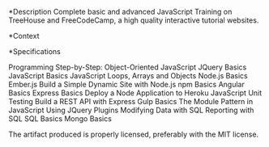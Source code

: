 *Description
  Complete basic and advanced JavaScript Training on TreeHouse and FreeCodeCamp, a high quality interactive tutorial websites.

*Context
 

*Specifications

 Programming Step-by-Step: Object-Oriented JavaScript
 JQuery Basics
 JavaScript Basics
 JavaScript Loops, Arrays and Objects
 Node.js Basics
 Ember.js
 Build a Simple Dynamic Site with Node.js
 npm Basics
 Angular Basics
 Express Basics
 Deploy a Node Application to Heroku
 JavaScript Unit Testing
 Build a REST API with Express
 Gulp Basics
 The Module Pattern in JavaScript
 Using JQuery Plugins
 Modifying Data with SQL
 Reporting with SQL
 SQL Basics
 Mongo Basics

 The artifact produced is properly licensed, preferably with the MIT license.
